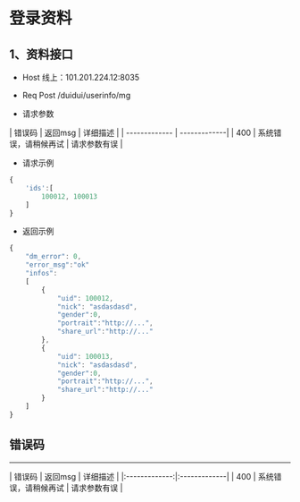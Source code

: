 # 登录资料


## 1、资料接口

- Host
线上：101.201.224.12:8035
- Req
Post /duidui/userinfo/mg

- 请求参数

| 错误码 | 返回msg | 详细描述 |
| ------------- | -------------|
| 400 | 系统错误，请稍候再试 | 请求参数有误 |


- 请求示例
```js
{
    'ids':[
        100012, 100013
    ]
}
```

- 返回示例
```js
{
    "dm_error": 0,
    "error_msg":"ok"
    "infos":
    [
        {
            "uid": 100012,
            "nick": "asdasdasd",
            "gender":0,
            "portrait":"http://...",
            "share_url":"http://..."
        },
        {
            "uid": 100013,
            "nick": "asdasdasd",
            "gender":0,
            "portrait":"http://...",
            "share_url":"http://..."
        }
    ]
}
```

## 错误码
---

| 错误码 | 返回msg | 详细描述 |
|:-------------:|:-------------|
| 400 | 系统错误，请稍候再试 | 请求参数有误 |
